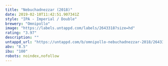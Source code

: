 ```yaml
---
title: "Nebuchadnezzar (2018)"
date: 2019-02-10T11:42:51.907341Z
style: "IPA - Imperial / Double"
brewery: "Omnipollo"
image: "https://labels.untappd.com/labels/2643318?size=hd"
rating: "3.97"
description: ""
untappd_url: "https://untappd.com/b/omnipollo-nebuchadnezzar-2018/2643318"
abv: "8.5"
ibu: "100"
robots: noindex,nofollow
---
```

